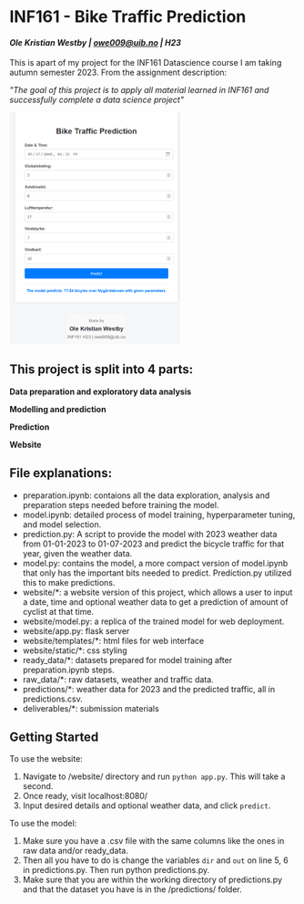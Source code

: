 # **INF161 - Bike Traffic Prediction**
#### *Ole Kristian Westby | owe009@uib.no | H23*

This is apart of my project for the INF161 Datascience course I am taking autumn semester 2023. From the assignment description:

 *"The goal of this project is to apply all material learned in INF161 and successfully complete a data
science project"*

<img src= "webpage.png" width="300">

## This project is split into 4 parts:

**Data preparation and exploratory data analysis**

**Modelling and prediction**

**Prediction**

**Website**

## File explanations:

- preparation.ipynb: contaions all the data exploration, analysis and preparation steps needed before training the model.
- model.ipynb: detailed process of model training, hyperparameter tuning, and model selection.
- prediction.py: A script to provide the model with 2023 weather data from 01-01-2023 to 01-07-2023 and predict the bicycle traffic for that year, given the weather data.
- model.py: contains the model, a more compact version of model.ipynb that only has the important bits needed to predict. Prediction.py utilized this to make predictions.
- website/*: a website version of this project, which allows a user to input a date, time and optional weather data to get a prediction of amount of cyclist at that time.
- website/model.py: a replica of the trained model for web deployment.
- website/app.py: flask server
- website/templates/*: html files for web interface
- website/static/*: css styling
- ready_data/*: datasets prepared for model training after preparation.ipynb steps.
- raw_data/*: raw datasets, weather and traffic data.
- predictions/*: weather data for 2023 and the predicted traffic, all in predictions.csv.
- deliverables/*: submission materials

## Getting Started
To use the website:
1. Navigate to /website/ directory and run ```python app.py```. This will take a second.
2. Once ready, visit localhost:8080/
3. Input desired details and optional weather data, and click ```predict```.

To use the model:
1. Make sure you have a .csv file with the same columns like the ones in raw data and/or ready_data. 
2. Then all you have to do is change the variables ```dir```
and ```out``` on line 5, 6 in predictions.py. Then run python predictions.py.
3. Make sure that you are within the working directory of predictions.py and that the dataset you have is in the /predictions/ folder.
###
